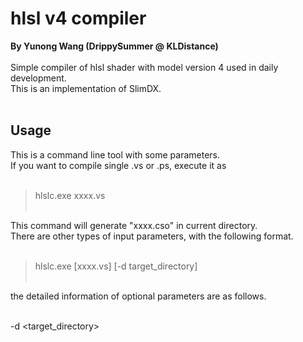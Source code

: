# hlsl v4 compiler
**By Yunong Wang (DrippySummer @ KLDistance)**
<br><br>
Simple compiler of hlsl shader with model version 4 used in daily development.<br>
This is an implementation of SlimDX.
<br><br>
## Usage
This is a command line tool with some parameters.<br>
If you want to compile single .vs or .ps, execute it as<br><br>

> hlslc.exe xxxx.vs<br><br>

This command will generate "xxxx.cso" in current directory.<br>
There are other types of input parameters, with the following format.<br><br>

> hlslc.exe [xxxx.vs] [-d target_directory]<br><br>

the detailed information of optional parameters are as follows.<br><br>

-d &lt;target_directory&gt;<br>